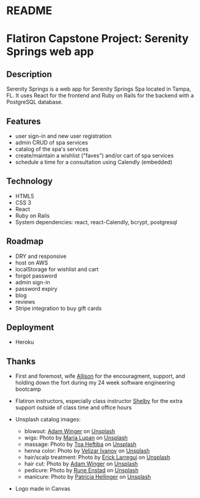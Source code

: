 # README

# Flatiron Capstone Project: Serenity Springs web app

## Description

Serenity Springs is a web app for Serenity Springs Spa located in Tampa, FL. It uses React for the frontend and Ruby on Rails for the backend with a PostgreSQL database.

## Features

-  user sign-in and new user registration
-  admin CRUD of spa services
-  catalog of the spa's services
-  create/maintain a wishlist ("faves") and/or cart of spa services
-  schedule a time for a consultation using Calendly (embedded)

## Technology

-  HTML5
-  CSS 3
-  React
-  Ruby on Rails
-  System dependencies: react, react-Calendly, bcrypt, postgresql

## Roadmap

-  DRY and responsive
-  host on AWS
-  localStorage for wishlist and cart
-  forgot password
-  admin sign-in
-  password expiry
-  blog
-  reviews
-  Stripe integration to buy gift cards

## Deployment

-  Heroku

## Thanks

-  First and foremost, wife [Allison](https://www.linkedin.com/in/allison-ortiz-3934689/) for the encouragment, support, and holding down the fort during my 24 week software engineering bootcamp
-  Flatiron instructors, especially class instructor [Shelby](https://github.com/miShelbyT) for the extra support outside of class time and office hours
-  Unsplash catalog images:

   -  blowout: <a href="https://unsplash.com/@awcreativeut?utm_source=unsplash&utm_medium=referral&utm_content=creditCopyText">Adam Winger</a> on <a href="https://unsplash.com/s/photos/blow-dry?utm_source=unsplash&utm_medium=referral&utm_content=creditCopyText">Unsplash</a>
   -  wigs: Photo by <a href="https://unsplash.com/@luandmario?utm_source=unsplash&utm_medium=referral&utm_content=creditCopyText">Maria Lupan</a> on <a href="https://unsplash.com/s/photos/wig?utm_source=unsplash&utm_medium=referral&utm_content=creditCopyText">Unsplash</a>
   -  massage: Photo by <a href="https://unsplash.com/@heftiba?utm_source=unsplash&utm_medium=referral&utm_content=creditCopyText">Toa Heftiba</a> on <a href="https://unsplash.com/s/photos/massage?utm_source=unsplash&utm_medium=referral&utm_content=creditCopyText">Unsplash</a>
   -  henna color: Photo by <a href="https://unsplash.com/@lycan?utm_source=unsplash&utm_medium=referral&utm_content=creditCopyText">Velizar Ivanov</a> on <a href="https://unsplash.com/s/photos/hair-color-treatment?utm_source=unsplash&utm_medium=referral&utm_content=creditCopyText">Unsplash</a>
   -  hair/scalp treatment: Photo by <a href="https://unsplash.com/@ericklarregui?utm_source=unsplash&utm_medium=referral&utm_content=creditCopyText">Erick Larregui</a> on <a href="https://unsplash.com/s/photos/hair-treatment?utm_source=unsplash&utm_medium=referral&utm_content=creditCopyText">Unsplash</a>
   -  hair cut: Photo by <a href="https://unsplash.com/@awcreativeut?utm_source=unsplash&utm_medium=referral&utm_content=creditCopyText">Adam Winger</a> on <a href="https://unsplash.com/s/photos/haircut?utm_source=unsplash&utm_medium=referral&utm_content=creditCopyText">Unsplash</a>
   -  pedicure: Photo by <a href="https://unsplash.com/@runejohs?utm_source=unsplash&utm_medium=referral&utm_content=creditCopyText">Rune Enstad</a> on <a href="https://unsplash.com/s/photos/pedicure?utm_source=unsplash&utm_medium=referral&utm_content=creditCopyText">Unsplash</a>
   -  manicure: Photo by <a href="https://unsplash.com/@newleonin?utm_source=unsplash&utm_medium=referral&utm_content=creditCopyText">Patrícia Hellinger</a> on <a href="https://unsplash.com/s/photos/manicure?utm_source=unsplash&utm_medium=referral&utm_content=creditCopyText">Unsplash</a>

-  Logo made in Canvas
